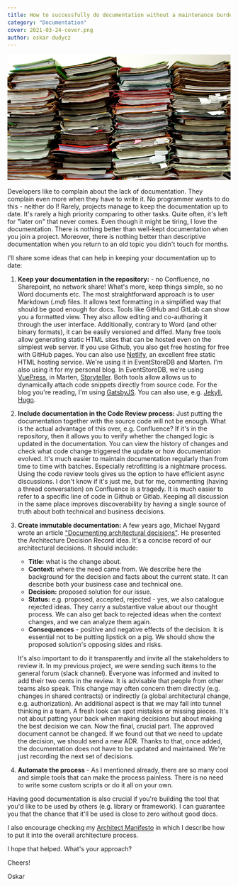 ```yaml
---
title: How to successfully do documentation without a maintenance burden?
category: "Documentation"
cover: 2021-03-24-cover.png
author: oskar dudycz
---
```


![cover](2021-03-24-cover.png)

Developers like to complain about the lack of documentation. They complain even more when they have to write it. No programmer wants to do this - neither do I! Rarely, projects manage to keep the documentation up to date. It's rarely a high priority comparing to other tasks. Quite often, it's left for "later on" that never comes. Even though it might be tiring, I love the documentation. There is nothing better than well-kept documentation when you join a project. Moreover, there is nothing better than descriptive documentation when you return to an old topic you didn't touch for months.

I'll share some ideas that can help in keeping your documentation up to date:

1. **Keep your documentation in the repository:** - no Confluence, no Sharepoint, no network share! What's more, keep things simple, so no Word documents etc. The most straightforward approach is to user Markdown (_.md_) files. It allows text formatting in a simplified way that should be good enough for docs. Tools like GitHub and GitLab can show you a formatted view. They also allow editing and co-authoring it through the user interface. Additionally, contrary to Word (and other binary formats), it can be easily versioned and diffed. Many free tools allow generating static HTML sites that can be hosted even on the simplest web server. If you use Github, you also get free hosting for free with GitHub pages. You can also use [Netlify](https://www.netlify.com/), an excellent free static HTML hosting service. We're using it in EventStoreDB and Marten. I'm also using it for my personal blog. In EventStoreDB, we're using [VuePress](https://vuepress.vuejs.org/), in Marten,  [Storyteller](https://storyteller.github.io/documentation/docs/). Both tools allow allows us to dynamically attach code snippets directly from source code. For the blog you're reading, I'm using [GatsbyJS](https://www.gatsbyjs.com/). You can also use, e.g. [Jekyll](https://jekyllrb.com/),  [Hugo](https://gohugo.io/).
2. **Include documentation in the Code Review process:** Just putting the documentation together with the source code will not be enough. What is the actual advantage of this over, e.g. Confluence? If it's in the repository, then it allows you to verify whether the changed logic is updated in the documentation. You can view the history of changes and check what code change triggered the update or how documentation evolved. It's much easier to maintain documentation regularly than from time to time with batches. Especially retrofitting is a nightmare process. Using the code review tools gives us the option to have efficient async discussions. I don't know if it's just me, but for me, commenting (having a thread conversation) on Confluence is a tragedy. It is much easier to refer to a specific line of code in Github or Gitlab. Keeping all discussion in the same place improves discoverability by having a single source of truth about both technical and business decisions.
3. **Create immutable documentation:** A few years ago, Michael Nygard wrote an article  ["Documenting architectural decisions"](https://cognitect.com/blog/2011/11/15/documenting-architecture-decisions). He presented the Architecture Decision Record idea. It's a concise record of our architectural decisions. It should include:
   - **Title:** what is the change about.
   - **Context:**  where the need came from. We describe here the background for the decision and facts about the current state. It can describe both your business case and technical one.
   - **Decision:** proposed solution for our issue.
   - **Status:** e.g. proposed, accepted, rejected - yes, we also catalogue rejected ideas. They carry a substantive value about our thought process. We can also get back to rejected ideas when the context changes, and we can analyze them again.
   - **Consequences** - positive and negative effects of the decision. It is essential not to be putting lipstick on a pig. We should show the proposed solution's opposing sides and risks.

    It's also important to do it transparently and invite all the stakeholders to review it. In my previous project, we were sending such items to the general forum (slack channel). Everyone was informed and invited to add their two cents in the review. It is advisable that people from other teams also speak. This change may often concern them directly (e.g. changes in shared contracts) or indirectly (a global architectural change, e.g. authorization). An additional aspect is that we may fall into tunnel thinking in a team. A fresh look can spot mistakes or missing pieces. It's not about patting your back when making decisions but about making the best decision we can.
    Now the final, crucial part. The approved document cannot be changed. If we found out that we need to update the decision, we should send a new ADR. Thanks to that, once added, the documentation does not have to be updated and maintained. We're just recording the next set of decisions.
4. **Automate the process** - As I mentioned already, there are so many cool and simple tools that can make the process painless. There is no need to write some custom scripts or do it all on your own.

Having good documentation is also crucial if you're building the tool that you'd like to be used by others (e.g. library or framework). I can guarantee you that the chance that it'll be used is close to zero without good docs.

I also encourage checking my [Architect Manifesto](/en/architect_manifesto/) in which I describe how to put it into the overall architecture process.

I hope that helped. What's your approach?

Cheers! 

Oskar
